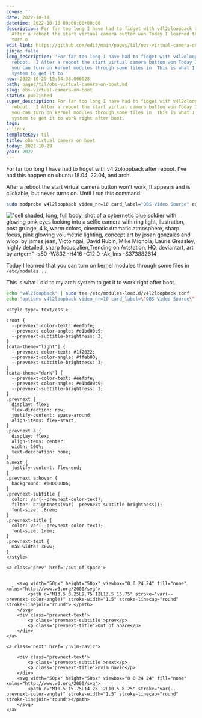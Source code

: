 ```yaml
---
cover: ''
date: 2022-10-18
datetime: 2022-10-18 00:00:00+00:00
description: For far too long I have had to fidget with v4l2oloopback after reboot.  I
  After a reboot the start virtual camera button won Today I learned that you can
  turn o
edit_link: https://github.com/edit/main/pages/til/obs-virtual-camera-on-boot.md
jinja: false
long_description: 'For far too long I have had to fidget with v4l2oloopback after
  reboot.  I After a reboot the start virtual camera button won Today I learned that
  you can turn on kernel modules through some files in  This is what I did to my arch
  system to get it to '
now: 2022-10-29 15:54:38.066028
path: pages/til/obs-virtual-camera-on-boot.md
slug: obs-virtual-camera-on-boot
status: published
super_description: For far too long I have had to fidget with v4l2oloopback after
  reboot.  I After a reboot the start virtual camera button won Today I learned that
  you can turn on kernel modules through some files in  This is what I did to my arch
  system to get it to work right after boot.
tags:
- linux
templateKey: til
title: obs virtual camera on boot
today: 2022-10-29
year: 2022
---
```


For far too long I have had to fidget with v4l2oloopback after reboot.  I've
had this happen on ubuntu 18.04, 22.04, and arch.

After a reboot the start virtual camera button won't work, It appears and is
clickable, but never turns on.  Until I run this command.

``` bash
sudo modprobe v4l2loopback video_nr=10 card_label="OBS Video Source" exclusive_caps=1
```

!["cell shaded, long, full body, shot of a cybernetic blue soldier with glowing pink eyes looking into a selfie camera with ring light, llustration, post grunge, 4 k, warm colors, cinematic dramatic atmosphere, sharp focus, pink glowing volumetric lighting, concept art by josan gonzales and wlop, by james jean, Victo ngai, David Rubín, Mike Mignola, Laurie Greasley, highly detailed, sharp focus,alien,Trending on Artstation, HQ, deviantart, art by artgem" -s50 -W832 -H416 -C12.0 -Ak_lms -S373882614 ](https://stable-diffusion.waylonwalker.com/000378.373882614.webp)

Today I learned that you can turn on kernel modules through some files in `/etc/modules...`

This is what I did to my arch system to get it to work right after boot.

``` bash
echo "v4l2loopback" | sudo tee /etc/modules-load.d/v4l2loopback.conf
echo "options v4l2loopback video_nr=10 card_label=\"OBS Video Source\" exclusive_caps=1" | sudo tee /etc/modprobe.d/v4l2loopback.conf
```
<div class='prevnext'>

    <style type='text/css'>

    :root {
      --prevnext-color-text: #eefbfe;
      --prevnext-color-angle: #e1bd00c9;
      --prevnext-subtitle-brightness: 3;
    }
    [data-theme="light"] {
      --prevnext-color-text: #1f2022;
      --prevnext-color-angle: #ffeb00;
      --prevnext-subtitle-brightness: 3;
    }
    [data-theme="dark"] {
      --prevnext-color-text: #eefbfe;
      --prevnext-color-angle: #e1bd00c9;
      --prevnext-subtitle-brightness: 3;
    }
    .prevnext {
      display: flex;
      flex-direction: row;
      justify-content: space-around;
      align-items: flex-start;
    }
    .prevnext a {
      display: flex;
      align-items: center;
      width: 100%;
      text-decoration: none;
    }
    a.next {
      justify-content: flex-end;
    }
    .prevnext a:hover {
      background: #00000006;
    }
    .prevnext-subtitle {
      color: var(--prevnext-color-text);
      filter: brightness(var(--prevnext-subtitle-brightness));
      font-size: .8rem;
    }
    .prevnext-title {
      color: var(--prevnext-color-text);
      font-size: 1rem;
    }
    .prevnext-text {
      max-width: 30vw;
    }
    </style>
    
    <a class='prev' href='/out-of-space'>
    

        <svg width="50px" height="50px" viewbox="0 0 24 24" fill="none" xmlns="http://www.w3.org/2000/svg">
            <path d="M13.5 8.25L9.75 12L13.5 15.75" stroke="var(--prevnext-color-angle)" stroke-width="1.5" stroke-linecap="round" stroke-linejoin="round"> </path>
        </svg>
        <div class='prevnext-text'>
            <p class='prevnext-subtitle'>prev</p>
            <p class='prevnext-title'>Out of Space</p>
        </div>
    </a>
    
    <a class='next' href='/nvim-navic'>
    
        <div class='prevnext-text'>
            <p class='prevnext-subtitle'>next</p>
            <p class='prevnext-title'>nvim navic</p>
        </div>
        <svg width="50px" height="50px" viewbox="0 0 24 24" fill="none" xmlns="http://www.w3.org/2000/svg">
            <path d="M10.5 15.75L14.25 12L10.5 8.25" stroke="var(--prevnext-color-angle)" stroke-width="1.5" stroke-linecap="round" stroke-linejoin="round"></path>
        </svg>
    </a>
  </div>